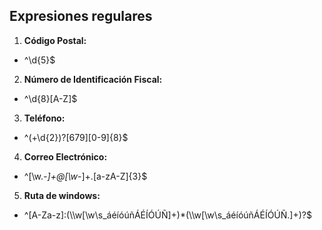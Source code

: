 ## Expresiones regulares

1. **Código Postal:**

* ^\d{5}$

2. **Número de Identificación Fiscal:**

* ^\d{8}[A-Z]$

3. **Teléfono:**

* ^(\+\d{2})?[679][0-9]{8}$

4. **Correo Electrónico:**

* ^[\\w\._-]+@[\w_-]+\.[a-zA-Z]{3}$

5. **Ruta de windows:**

* ^[A-Za-z]:(\\\w[\w\s_áéíóúñÁÉÍÓÚÑ]+)*(\\\w[\w\s_áéíóúñÁÉÍÓÚÑ\.]+)?$
